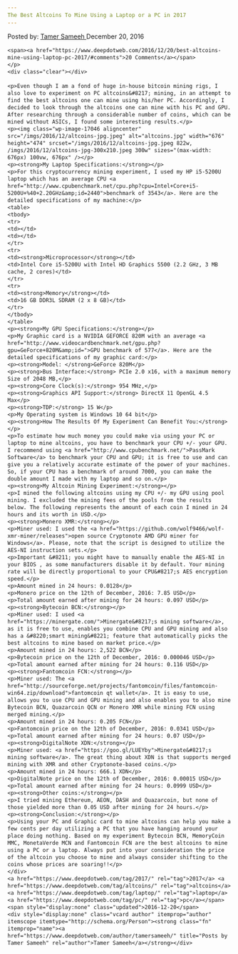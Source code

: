 ```yaml
---
The Best Altcoins To Mine Using a Laptop or a PC in 2017
---
```

<article class="post-listing post-17038 post type-post status-publish format-standard has-post-thumbnail hentry  tag-3676 tag-altcoins tag-laptop tag-pc">
    <div class="post-inner">
        <span>Posted by: <a href="https://www.deepdotweb.com/author/tamersameeh/" title="">Tamer Sameeh </a></span>
    <span>December 20, 2016</span>
    
    <span><a href="https://www.deepdotweb.com/2016/12/20/best-altcoins-mine-using-laptop-pc-2017/#comments">20 Comments</a></span>
    </p>
    <div class="clear"></div>
    
    <p>Even though I am a fond of huge in-house bitcoin mining rigs, I also love to experiment on PC altcoins&#8217; mining, in an attempt to find the best altcoins one can mine using his/her PC. Accordingly, I decided to look through the altcoins one can mine with his PC and GPU. After researching through a considerable number of coins, which can be mined without ASICs, I found some interesting results.</p>
    <p><img class="wp-image-17046 aligncenter" src="/imgs/2016/12/altcoins-jpg.jpeg" alt="altcoins.jpg" width="676" height="474" srcset="/imgs/2016/12/altcoins-jpg.jpeg 822w, /imgs/2016/12/altcoins-jpg-300x210.jpeg 300w" sizes="(max-width: 676px) 100vw, 676px" /></p>
    <p><strong>My Laptop Specifications:</strong></p>
    <p>For this cryptocurrency mining experiment, I used my HP i5-5200U laptop which has an average CPU <a href="http://www.cpubenchmark.net/cpu.php?cpu=Intel+Core+i5-5200U+%40+2.20GHz&amp;id=2440">benchmark of 3543</a>. Here are the detailed specifications of my machine:</p>
    <table>
    <tbody>
    <tr>
    <td></td>
    <td></td>
    </tr>
    <tr>
    <td><strong>Microprocessor</strong></td>
    <td>Intel Core i5-5200U with Intel HD Graphics 5500 (2.2 GHz, 3 MB cache, 2 cores)</td>
    </tr>
    <tr>
    <td><strong>Memory</strong></td>
    <td>16 GB DDR3L SDRAM (2 x 8 GB)</td>
    </tr>
    </tbody>
    </table>
    <p><strong>My GPU Specifications:</strong></p>
    <p>My Graphic card is a NVIDIA GEFORCE 820M with an average <a href="http://www.videocardbenchmark.net/gpu.php?gpu=GeForce+820M&amp;id=">GPU benchmark of 577</a>. Here are the detailed specifications of my graphic card:</p>
    <p><strong>Model: </strong>GeForce 820M</p>
    <p><strong>Bus Interface:</strong> PCIe 2.0 x16, with a maximum memory Size of 2048 MB,</p>
    <p><strong>Core Clock(s):</strong> 954 MHz,</p>
    <p><strong>Graphics API Support:</strong> DirectX 11 OpenGL 4.5 Max</p>
    <p><strong>TDP:</strong> 15 W</p>
    <p>My Operating system is Windows 10 64 bit</p>
    <p><strong>How The Results Of My Experiment Can Benefit You:</strong></p>
    <p>To estimate how much money you could make via using your PC or laptop to mine altcoins, you have to benchmark your CPU +/- your GPU. I recommend using <a href="http://www.cpubenchmark.net/">PassMark Software</a> to benchmark your CPU and GPU; it is free to use and can give you a relatively accurate estimate of the power of your machines. So, if your CPU has a benchmark of around 7000, you can make the double amount I made with my laptop and so on.</p>
    <p><strong>My Altcoin Mining Experiment:</strong></p>
    <p>I mined the following altcoins using my CPU +/- my GPU using pool mining. I excluded the mining fees of the pools from the results below. The following represents the amount of each coin I mined in 24 hours and its worth in USD.</p>
    <p><strong>Monero XMR:</strong></p>
    <p>Miner used: I used the <a href="https://github.com/wolf9466/wolf-xmr-miner/releases">open source Cryptonote AMD GPU miner for Windows</a>. Please, note that the script is designed to utilize the AES-NI instruction sets.</p>
    <p>Important &#8211; you might have to manually enable the AES-NI in your BIOS , as some manufacturers disable it by default. Your mining rate will be directly proportional to your CPU&#8217;s AES encryption speed.</p>
    <p>Amount mined in 24 hours: 0.0128</p>
    <p>Monero price on the 12th of December, 2016: 7.85 USD</p>
    <p>Total amount earned after mining for 24 hours: 0.097 USD</p>
    <p><strong>Bytecoin BCN:</strong></p>
    <p>Miner used: I used <a href="https://minergate.com/">Minergate&#8217;s mining software</a>, as it is free to use, enables you combine CPU and GPU mining and also has a &#8220;smart mining&#8221; feature that automatically picks the best altcoins to mine based on market price.</p>
    <p>Amount mined in 24 hours: 2,522 BCN</p>
    <p>Bytecoin price on the 12th of December, 2016: 0.000046 USD</p>
    <p>Total amount earned after mining for 24 hours: 0.116 USD</p>
    <p><strong>Fantomcoin FCN:</strong></p>
    <p>Miner used: The <a href="http://sourceforge.net/projects/fantomcoin/files/fantomcoin-win64.zip/download">fantomcoin qt wallet</a>. It is easy to use, allows you to use CPU and GPU mining and also enables you to also mine Bytecoin BCN, Quazarcoin QCN or Monero XMR while mining FCN using merged mining.</p>
    <p>Amount mined in 24 hours: 0.205 FCN</p>
    <p>Fantomcoin price on the 12th of December, 2016: 0.0341 USD</p>
    <p>Total amount earned after mining for 24 hours: 0.07 USD</p>
    <p><strong>DigitalNote XDN:</strong></p>
    <p>Miner used: <a href="https://goo.gl/LUEYby">Minergate&#8217;s mining software</a>. The great thing about XDN is that supports merged mining with XMR and other Cryptonote-based coins.</p>
    <p>Amount mined in 24 hours: 666.1 XDN</p>
    <p>DigitalNote price on the 12th of December, 2016: 0.00015 USD</p>
    <p>Total amount earned after mining for 24 hours: 0.0999 USD</p>
    <p><strong>Other coins:</strong></p>
    <p>I tried mining Ethereum, AEON, DASH and Quazarcoin, but none of those yielded more than 0.05 USD after mining for 24 hours.</p>
    <p><strong>Conclusion:</strong></p>
    <p>Using your PC and Graphic card to mine altcoins can help you make a few cents per day utilizing a PC that you have hanging around your place doing nothing. Based on my experiment Bytecoin BCN, MemoryCoin MMC, MonetaVerde MCN and Fantomcoin FCN are the best altcoins to mine using a PC or a laptop. Always put into your consideration the price of the altcoin you choose to mine and always consider shifting to the coins whose prices are soaring!!</p>
    </div>
    <a href="https://www.deepdotweb.com/tag/2017/" rel="tag">2017</a> <a href="https://www.deepdotweb.com/tag/altcoins/" rel="tag">altcoins</a> <a href="https://www.deepdotweb.com/tag/laptop/" rel="tag">laptop</a> <a href="https://www.deepdotweb.com/tag/pc/" rel="tag">pc</a></span> <span style="display:none" class="updated">2016-12-20</span>
    <div style="display:none" class="vcard author" itemprop="author" itemscope itemtype="http://schema.org/Person"><strong class="fn" itemprop="name"><a href="https://www.deepdotweb.com/author/tamersameeh/" title="Posts by Tamer Sameeh" rel="author">Tamer Sameeh</a></strong></div>
    
